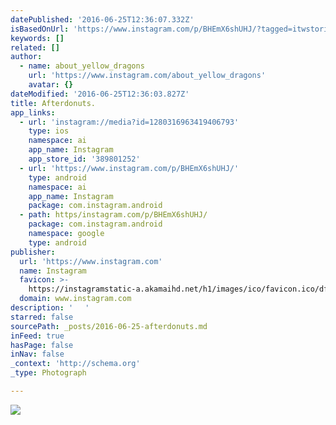 ```yaml
---
datePublished: '2016-06-25T12:36:07.332Z'
isBasedOnUrl: 'https://www.instagram.com/p/BHEmX6shUHJ/?tagged=itwstories'
keywords: []
related: []
author:
  - name: about_yellow_dragons
    url: 'https://www.instagram.com/about_yellow_dragons'
    avatar: {}
dateModified: '2016-06-25T12:36:03.827Z'
title: Afterdonuts.
app_links:
  - url: 'instagram://media?id=1280316963419406793'
    type: ios
    namespace: ai
    app_name: Instagram
    app_store_id: '389801252'
  - url: 'https://www.instagram.com/p/BHEmX6shUHJ/'
    type: android
    namespace: ai
    app_name: Instagram
    package: com.instagram.android
  - path: https/instagram.com/p/BHEmX6shUHJ/
    package: com.instagram.android
    namespace: google
    type: android
publisher:
  url: 'https://www.instagram.com'
  name: Instagram
  favicon: >-
    https://instagramstatic-a.akamaihd.net/h1/images/ico/favicon.ico/dfa85bb1fd63.ico
  domain: www.instagram.com
description: ' 　'
starred: false
sourcePath: _posts/2016-06-25-afterdonuts.md
inFeed: true
hasPage: false
inNav: false
_context: 'http://schema.org'
_type: Photograph

---
```

![ 　](https://scontent.cdninstagram.com/t51.2885-15/s640x640/sh0.08/e35/13473313_1762112737335621_1990567870_n.jpg?ig_cache_key=MTI4MDMxNjk2MzQxOTQwNjc5Mw%3D%3D.2)